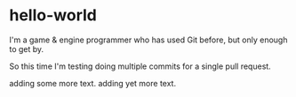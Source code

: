 # hello-world

I'm a game & engine programmer who has used Git before, but only enough to get by.

So this time I'm testing doing multiple commits for a single pull request.

adding some more text.
adding yet more text.
